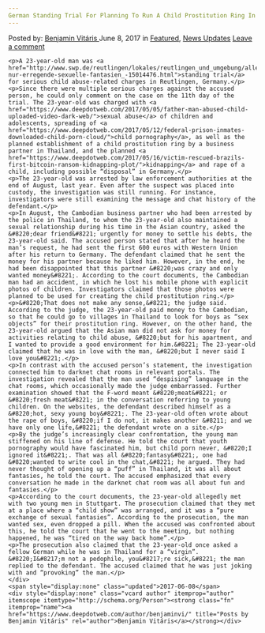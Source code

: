```yaml
---
German Standing Trial For Planning To Run A Child Prostitution Ring In Thailand
---
```

<article class="post-listing post-20465 post type-post status-publish format-standard has-post-thumbnail hentry 
    <div class="post-inner">
        <span>Posted by: <a href="https://www.deepdotweb.com/author/benjaminvi/" title="">Benjamin Vitáris </a></span>
    <span>June 8, 2017</span>
    <span>in <a href="https://www.deepdotweb.com/category/deepdot-news/" rel="category tag">Featured</a>, <a href="https://www.deepdotweb.com/category/news-updates/" rel="category tag">News Updates</a></span>
    <span><a href="https://www.deepdotweb.com/2017/06/08/german-standing-trial-for-planning/#respond">Leave a comment</a></span>
    </p>
    <div class="clear"></div>
    
    <p>A 23-year-old man was <a href="http://www.swp.de/reutlingen/lokales/reutlingen_und_umgebung/alles-nur-erregende-sexuelle-fantasien_-15014476.html">standing trial</a> for serious child abuse-related charges in Reutlingen, Germany.</p>
    <p>Since there were multiple serious charges against the accused person, he could only comment on the case on the 11th day of the trial. The 23-year-old was charged with <a href="https://www.deepdotweb.com/2017/05/05/father-man-abused-child-uploaded-video-dark-web/">sexual abuse</a> of children and adolescents, spreading of <a href="https://www.deepdotweb.com/2017/05/12/federal-prison-inmates-downloaded-child-porn-cloud/">child pornography</a>, as well as the planned establishment of a child prostitution ring by a business partner in Thailand, and the planned <a href="https://www.deepdotweb.com/2017/05/16/victim-rescued-brazils-first-bitcoin-ransom-kidnapping-plot/">kidnapping</a> and rape of a child, including possible “disposal” in Germany.</p>
    <p>The 23-year-old was arrested by law enforcement authorities at the end of August, last year. Even after the suspect was placed into custody, the investigation was still running. For instance, investigators were still examining the message and chat history of the defendant.</p>
    <p>In August, the Cambodian business partner who had been arrested by the police in Thailand, to whom the 23-year-old also maintained a sexual relationship during his time in the Asian country, asked the &#8220;dear friend&#8221; urgently for money to settle his debts, the 23-year-old said. The accused person stated that after he heard the man’s request, he had sent the first 600 euros with Western Union after his return to Germany. The defendant claimed that he sent the money for his partner because he liked him. However, in the end, he had been disappointed that this partner &#8220;was crazy and only wanted money&#8221;. According to the court documents, the Cambodian man had an accident, in which he lost his mobile phone with explicit photos of children. Investigators claimed that those photos were planned to be used for creating the child prostitution ring.</p>
    <p>&#8220;That does not make any sense,&#8221; the judge said. According to the judge, the 23-year-old paid money to the Cambodian, so that he could go to villages in Thailand to look for boys as “sex objects” for their prostitution ring. However, on the other hand, the 23-year-old argued that the Asian man did not ask for money for activities relating to child abuse, &#8220;but for his apartment, and I wanted to provide a good environment for him.&#8221; The 23-year-old claimed that he was in love with the man, &#8220;but I never said I love you&#8221;.</p>
    <p>In contrast with the accused person’s statement, the investigation connected him to darknet chat rooms in relevant portals. The investigation revealed that the man used “despising” language in the chat rooms, which occasionally made the judge embarrassed. Further examination showed that the F-word meant &#8220;meat&#8221; or &#8220;fresh meat&#8221; in the conversation referring to young children. On the websites, the defendant described himself as a &#8220;hot, sexy young boy&#8221;. The 23-year-old often wrote about the rape of boys, &#8220;if I do not, it makes another &#8211; and we have only one life,&#8221; the defendant wrote on a site.</p>
    <p>By the judge’s increasingly clear confrontation, the young man stiffened on his line of defense. He told the court that youth pornography would have fascinated him, but child porn never, &#8220;I ignored it&#8221;. That was all &#8220;fantasy&#8221;, one had &#8220;wanted to write cool in the chat,&#8221; he argued. They had never thought of opening up a “puff” in Thailand, it was all about fantasies, he told the court. The accused emphasized that every conversation he made in the darknet chat room was all about fun and fantasies.</p>
    <p>According to the court documents, the 23-year-old allegedly met with two young men in Stuttgart. The prosecution claimed that they met at a place where a “child show” was arranged, and it was a “pure exchange of sexual fantasies”. According to the prosecution, the man wanted sex, even dropped a pill. When the accused was confronted about this, he told the court that he went to the meeting, but nothing happened, he was “tired on the way back home”.</p>
    <p>The prosecution also claimed that the 23-year-old once asked a fellow German while he was in Thailand for a “virgin”. &#8220;I&#8217;m not a pedophile, you&#8217;re sick,&#8221; the man replied to the defendant. The accused claimed that he was just joking with and “provoking” the man.</p>
    </div>
    <span style="display:none" class="updated">2017-06-08</span>
    <div style="display:none" class="vcard author" itemprop="author" itemscope itemtype="http://schema.org/Person"><strong class="fn" itemprop="name"><a href="https://www.deepdotweb.com/author/benjaminvi/" title="Posts by Benjamin Vitáris" rel="author">Benjamin Vitáris</a></strong></div>
    
